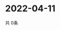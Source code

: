 # 2022-04-11
  共 0条

  <!-- BEGIN -->
  <!-- 最后更新时间Mon Apr 11 2022 16:08:07 GMT+0000 (Coordinated Universal Time) -->
  
  <!-- END -->
  
  